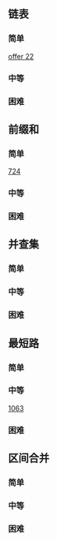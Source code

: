 
## 链表
### 简单
[offer 22](https://leetcode-cn.com/problems/lian-biao-zhong-dao-shu-di-kge-jie-dian-lcof/)

### 中等
### 困难

## 前缀和

### 简单
[724](https://leetcode-cn.com/problems/find-pivot-index/)

### 中等

### 困难

## 并查集
### 简单

### 中等

### 困难


## 最短路

### 简单

### 中等
[1063](https://leetcode-cn.com/problems/path-with-minimum-effort/)

### 困难


## 区间合并
### 简单
### 中等
### 困难